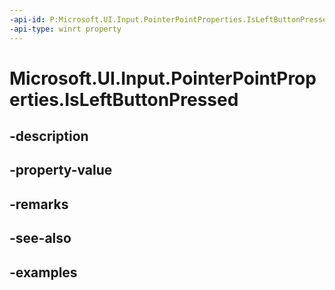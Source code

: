```yaml
---
-api-id: P:Microsoft.UI.Input.PointerPointProperties.IsLeftButtonPressed
-api-type: winrt property
---
```


# Microsoft.UI.Input.PointerPointProperties.IsLeftButtonPressed

<!--
public bool IsLeftButtonPressed { get; }
-->

## -description

## -property-value

## -remarks

## -see-also

## -examples
